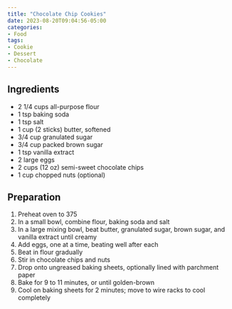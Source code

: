 ```yaml
---
title: "Chocolate Chip Cookies"
date: 2023-08-20T09:04:56-05:00
categories:
- Food
tags:
- Cookie
- Dessert
- Chocolate
---
```


## Ingredients
- 2 1/4 cups all-purpose flour
- 1 tsp baking soda
- 1 tsp salt
- 1 cup (2 sticks) butter, softened
- 3/4 cup granulated sugar
- 3/4 cup packed brown sugar
- 1 tsp vanilla extract
- 2 large eggs
- 2 cups (12 oz) semi-sweet chocolate chips
- 1 cup chopped nuts (optional)

## Preparation
1. Preheat oven to 375
2. In a small bowl, combine flour, baking soda and salt
3. In a large mixing bowl, beat butter, granulated sugar, brown sugar, and vanilla extract until creamy
4. Add eggs, one at a time, beating well after each
5. Beat in flour gradually
6. Stir in chocolate chips and nuts
7. Drop onto ungreased baking sheets, optionally lined with parchment paper
8. Bake for 9 to 11 minutes, or until golden-brown
9. Cool on baking sheets for 2 minutes; move to wire racks to cool completely

